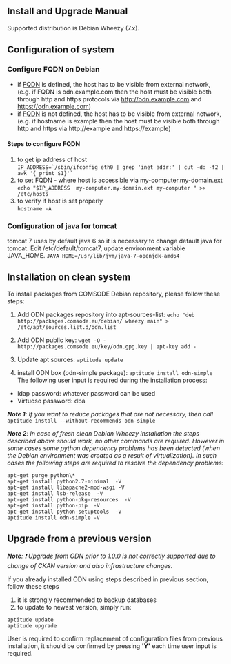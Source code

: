 Install and Upgrade Manual
---

Supported distribution is Debian Wheezy (7.x).

## Configuration of system

### Configure FQDN on Debian

* if [FQDN](http://en.wikipedia.org/wiki/Fully_qualified_domain_name) is defined, the host has to be visible from external network, (e.g. if FQDN is odn.example.com then the host must be visible both through http and https protocols via http://odn.example.com and https://odn.example.com)
* if [FQDN](http://en.wikipedia.org/wiki/Fully_qualified_domain_name) is not defined, the host has to be visible from external network, (e.g. if hostname is example then the host must be visible both through http and https via http://example and https://example)

#### Steps to configure FQDN

1. to get ip address of host <br>
```IP_ADDRESS=`/sbin/ifconfig eth0 | grep 'inet addr:' | cut -d: -f2 | awk '{ print $1}'` ```
2. to set FQDN - where host is accessible via  my-computer.my-domain.ext <br>
```echo "$IP_ADDRESS  my-computer.my-domain.ext my-computer " >> /etc/hosts```
3. to verify if host is set properly <br>
```hostname -A```

### Configuration of java for tomcat
tomcat 7 uses by default java 6 so it is necessary to change default java for tomcat. Edit /etc/default/tomcat7, update environment variable JAVA_HOME.
`JAVA_HOME=/usr/lib/jvm/java-7-openjdk-amd64`

## Installation on clean system

To install packages from COMSODE Debian repository, please follow these steps:
 
1. Add ODN packages repository into apt-sources-list:
`echo "deb http://packages.comsode.eu/debian/ wheezy main" > /etc/apt/sources.list.d/odn.list`

2. Add ODN public key:
`wget -O - http://packages.comsode.eu/key/odn.gpg.key | apt-key add -`

3. Update apt sources:
`aptitude update`

4. install ODN box (odn-simple package):
`aptitude install odn-simple`
The following user input is required during the installation process:
 * ldap password: whatever password can be used
 * Virtuoso password: dba

*__Note 1__: If you want to reduce packages that are not necessary, then call*
```aptitude install --without-recommends odn-simple```

*__Note 2__: In case of fresh clean Debian Wheezy installation the steps described above should work, no other commands are required. However in some cases some python dependency problems has been detected (when the Debian environment was created as a result of virtualization).
In such cases the following steps are required to resolve the dependency problems:*
```
apt-get purge python\*
apt-get install python2.7-minimal  -V
apt-get install libapache2-mod-wsgi -V
apt-get install lsb-release  -V
apt-get install python-pkg-resources  -V
apt-get install python-pip  -V
apt-get install python-setuptools  -V
aptitude install odn-simple -V
```

## Upgrade from a previous version

*__Note__: :exclamation: Upgrade from ODN prior to 1.0.0 is not correctly supported due to change of CKAN version and also infrastructure changes.*

If you already installed ODN using steps described in previous section, follow these steps

1. it is strongly recommended to backup databases
2. to update to newest version, simply run:
```
aptitude update
aptitude upgrade
```
User is required to confirm replacement of configuration files from previous installation, it should be confirmed by pressing **'Y'** each time user input is required.
